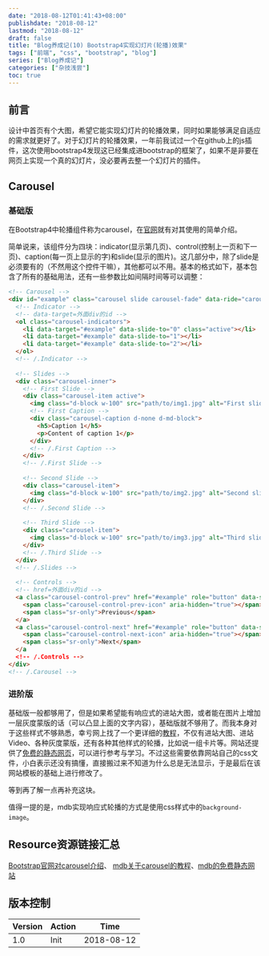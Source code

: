 ```yaml
---
date: "2018-08-12T01:41:43+08:00"
publishdate: "2018-08-12"
lastmod: "2018-08-12"
draft: false
title: "Blog养成记(10) Bootstrap4实现幻灯片(轮播)效果"
tags: ["前端", "css", "bootstrap", "blog"]
series: ["Blog养成记"]
categories: ["杂技浅尝"]
toc: true
---
```


## 前言

设计中首页有个大图，希望它能实现幻灯片的轮播效果，同时如果能够满足自适应的需求就更好了。对于幻灯片的轮播效果，一年前我试过一个在github上的js插件，这次使用bootstrap4发现这已经集成进bootstrap的框架了，如果不是非要在网页上实现一个真的幻灯片，没必要再去整一个幻灯片的插件。

## Carousel

### 基础版

在Bootstrap4中轮播组件称为carousel，在[官网](https://getbootstrap.com/docs/4.1/components/carousel/)就有对其使用的简单介绍。

简单说来，该组件分为四块：indicator(显示第几页)、control(控制上一页和下一页)、caption(每一页上显示的字)和slide(显示的图片)。这几部分中，除了slide是必须要有的（不然用这个控件干嘛），其他都可以不用。基本的格式如下，基本包含了所有的基础用法，还有一些参数比如间隔时间等可以调整：

```html
<!-- Carousel -->
<div id="example" class="carousel slide carousel-fade" data-ride="carousel" data-interval="3000">
  <!-- Indicator -->
  <!-- data-target=外面div的id -->
  <ol class="carousel-indicators">
    <li data-target="#example" data-slide-to="0" class="active"></li>
    <li data-target="#example" data-slide-to="1"></li>
    <li data-target="#example" data-slide-to="2"></li>
  </ol>
  <!-- /.Indicator --> 
    
  <!-- Slides -->  
  <div class="carousel-inner">
    <!-- First Slide -->  
    <div class="carousel-item active">
      <img class="d-block w-100" src="path/to/img1.jpg" alt="First slide">
      <!-- First Caption -->  
      <div class="carousel-caption d-none d-md-block">
    	<h5>Caption 1</h5>
    	<p>Content of caption 1</p>
 	  </div>
      <!-- /.First Caption -->  
    </div>
    <!-- /.First Slide -->  
      
    <!-- Second Slide -->  
    <div class="carousel-item">
      <img class="d-block w-100" src="path/to/img2.jpg" alt="Second slide">
    </div>
    <!-- /.Second Slide -->  
      
    <!-- Third Slide -->  
    <div class="carousel-item">
      <img class="d-block w-100" src="path/to/img3.jpg" alt="Third slide">
    </div>
    <!-- /.Third Slide -->  
  </div>
  <!-- /.Slides --> 
    
  <!-- Controls -->
  <!-- href=外面div的id -->
  <a class="carousel-control-prev" href="#example" role="button" data-slide="prev">
    <span class="carousel-control-prev-icon" aria-hidden="true"></span>
    <span class="sr-only">Previous</span>
  </a>
  <a class="carousel-control-next" href="#example" role="button" data-slide="next">
    <span class="carousel-control-next-icon" aria-hidden="true"></span>
    <span class="sr-only">Next</span>
  </a
  <!-- /.Controls -->   
</div>
<!-- /.Carousel -->
```

### 进阶版

基础版一般都够用了，但是如果希望能有响应式的进站大图，或者能在图片上增加一层灰度蒙版的话（可以凸显上面的文字内容），基础版就不够用了。而我本身对于这些样式不够熟悉，幸亏网上找了一个更详细的[教程](https://mdbootstrap.com/javascript/carousel/#introduction)，不仅有进站大图、进站Video、各种灰度蒙版，还有各种其他样式的轮播，比如说一组卡片等。网站还提供了[免费的静态网页](https://mdbootstrap.com/freebies/)，可以进行参考与学习。不过这些需要依靠网站自己的css文件，小白表示还没有搞懂，直接搬过来不知道为什么总是无法显示，于是最后在该网站模板的基础上进行修改了。

等到再了解一点再补充这块。

值得一提的是，mdb实现响应式轮播的方式是使用css样式中的`background-image`。

## Resource资源链接汇总

[Bootstrap官网对carousel介绍](https://getbootstrap.com/docs/4.1/components/carousel/)、 [mdb关于carousel的教程](https://mdbootstrap.com/javascript/carousel/#introduction)、[mdb的免费静态网站](https://mdbootstrap.com/freebies/)

## 版本控制

| Version | Action | Time       |
| ------- | ------ | ---------- |
| 1.0     | Init   | 2018-08-12 |

